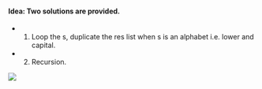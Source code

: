 #### Idea: Two solutions are provided. 

* 1. Loop the s, duplicate the res list when s is an alphabet i.e. lower and capital.

* 2. Recursion.


![][fig]

[fig]:./fig/fig1.png

